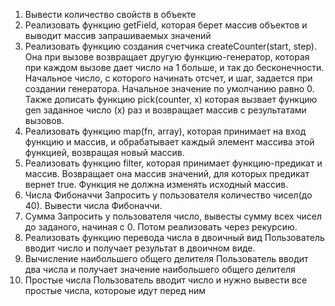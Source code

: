 1. Вывести количество свойств в объекте
2. Реализовать функцию getField, которая берет массив объектов и выводит массив запрашиваемых значений
3. Реализовать функцию создания счетчика createCounter(start, step). Она при вызове возвращает другую функцию-генератор, которая при каждом вызове дает число на 1 больше, и так до бесконечности. Начальное число, с которого начинать отсчет, и шаг, задается при создании генератора. Начальное значение по умолчанию равно 0.
    Также дописать функцию pick(counter, x) которая вызвает функцию gen заданное число (x) раз и возвращает массив с результатами вызовов.
4. Реализовать функцию map(fn, array), которая принимает на вход функцию и массив, и обрабатывает каждый элемент массива этой функцией, возвращая новый массив.
5. Реализовать функцию filter, которая принимает функцию-предикат и массив. Возвращает она массив значений, для которых предикат вернет true. Функция не должна изменять исходный массив.
6. Числа Фибоначчи
    Запросить у пользователя количество чисел(до 40).
    Вывести числа Фибоначчи.
7. Сумма
    Запросить у пользователя число, вывесты сумму всех чисел до заданого, начиная с 0.
    Потом реализовать через рекурсию.
8. Реализовать функцию перевода числа в двоичный вид
    Пользователь вводит число и получает результат в двоичном виде.
9. Вычисление наибольшего общего делителя
    Пользователь вводит два числа и получает значение наибольшего общего делителя
10. Простые числа
    Пользователь вводит число и нужно вывести все простые числа, котороые идут перед ним